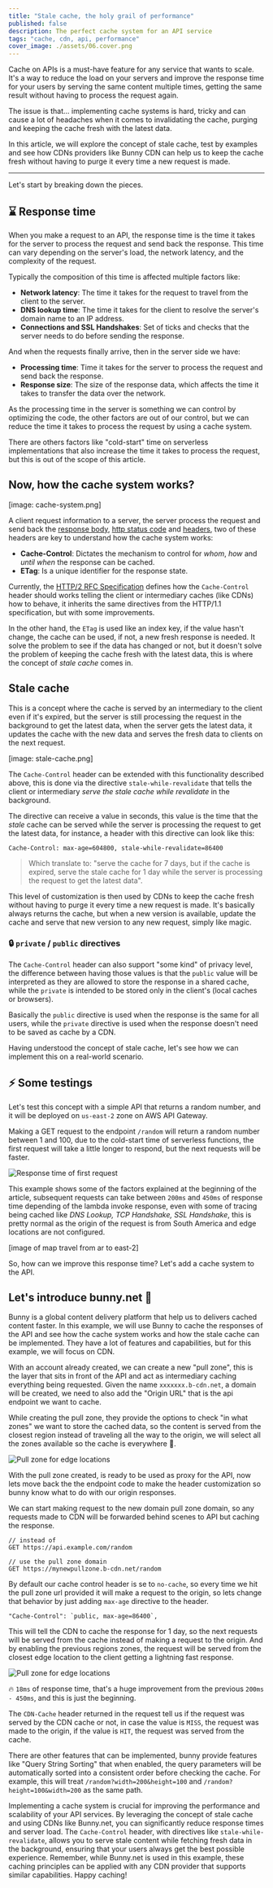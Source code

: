 ```yaml
---
title: "Stale cache, the holy grail of performance"
published: false
description: The perfect cache system for an API service
tags: "cache, cdn, api, performance"
cover_image: ./assets/06.cover.png
---
```


Cache on APIs is a must-have feature for any service that wants to scale. It's a way to reduce the load on your servers and improve the response time for your users by serving the same content multiple times, getting the same result without having to process the request again.

The issue is that... implementing cache systems is hard, tricky and can cause a lot of headaches when it comes to invalidating the cache, purging and keeping the cache fresh with the latest data.

In this article, we will explore the concept of stale cache, test by examples and see how CDNs providers like Bunny CDN can help us to keep the cache fresh without having to purge it every time a new request is made.

---

Let's start by breaking down the pieces.

## ⌛️ Response time

When you make a request to an API, the response time is the time it takes for the server to process the request and send back the response. This time can vary depending on the server's load, the network latency, and the complexity of the request.

Typically the composition of this time is affected multiple factors like:

- **Network latency**: The time it takes for the request to travel from the client to the server.
- **DNS lookup time**: The time it takes for the client to resolve the server's domain name to an IP address.
- **Connections and SSL Handshakes**: Set of ticks and checks that the server needs to do before sending the response.

And when the requests finally arrive, then in the server side we have:

- **Processing time**: Time it takes for the server to process the request and send back the response.
- **Response size**: The size of the response data, which affects the time it takes to transfer the data over the network.

As the processing time in the server is something we can control by optimizing the code, the other factors are out of our control, but we can reduce the time it takes to process the request by using a cache system.

There are others factors like "cold-start" time on serverless implementations that also increase the time it takes to process the request, but this is out of the scope of this article.

## Now, how the cache system works?

[image: cache-system.png]

A client request information to a server, the server process the request and send back the [response body](https://developer.mozilla.org/en-US/docs/Web/HTTP/Messages#body), [http status code](https://developer.mozilla.org/en-US/docs/Web/HTTP/Status) and [headers](https://developer.mozilla.org/en-US/docs/Glossary/Response_header), two of these headers are key to understand how the cache system works:

- **Cache-Control**: Dictates the mechanism to control for _whom_, _how_ and _until when_ the response can be cached.
- **ETag**: Is a unique identifier for the response state.

Currently, the [HTTP/2 RFC Specification](https://www.rfc-editor.org/rfc/rfc7540) defines how the `Cache-Control` header should works telling the client or intermediary caches (like CDNs) how to behave, it inherits the same directives from the HTTP/1.1 specification, but with some improvements.

In the other hand, the `ETag` is used like an index key, if the value hasn't change, the cache can be used, if not, a new fresh response is needed. It solve the problem to see if the data has changed or not, but it doesn't solve the problem of keeping the cache fresh with the latest data, this is where the concept of _stale cache_ comes in.

## Stale cache

This is a concept where the cache is served by an intermediary to the client even if it's expired, but the server is still processing the request in the background to get the latest data, when the server gets the latest data, it updates the cache with the new data and serves the fresh data to clients on the next request.

[image: stale-cache.png]

The `Cache-Control` header can be extended with this functionality described above, this is done via the directive `stale-while-revalidate` that tells the client or intermediary _serve the stale cache while revalidate_ in the background.

The directive can receive a value in seconds, this value is the time that the _stale_ cache can be served while the server is processing the request to get the latest data, for instance, a header with this directive can look like this:

```plaintext
Cache-Control: max-age=604800, stale-while-revalidate=86400
```

> Which translate to: "serve the cache for 7 days, but if the cache is expired, serve the stale cache for 1 day while the server is processing the request to get the latest data".

This level of customization is then used by CDNs to keep the cache fresh without having to purge it every time a new request is made. It's basically always returns the cache, but when a new version is available, update the cache and serve that new version to any new request, simply like magic.

### 🔒 `private` / `public` directives

The `Cache-Control` header can also support "some kind" of privacy level, the difference between having those values is that the `public` value will be interpreted as they are allowed to store the response in a shared cache, while the `private` is intended to be stored only in the client's (local caches or browsers).

Basically the `public` directive is used when the response is the same for all users, while the `private` directive is used when the response doesn't need to be saved as cache by a CDN.

Having understood the concept of stale cache, let's see how we can implement this on a real-world scenario.

## ⚡️ Some testings

Let's test this concept with a simple API that returns a random number, and it will be deployed on `us-east-2` zone on AWS API Gateway.

Making a GET request to the endpoint `/random` will return a random number between 1 and 100, due to the cold-start time of serverless functions, the first request will take a little longer to respond, but the next requests will be faster.

![Response time of first request](./assets/06.image.3.png)

This example shows some of the factors explained at the beginning of the article, subsequent requests can take between `200ms` and `450ms` of response time depending of the lambda invoke response, even with some of tracing being cached like _DNS Lookup, TCP Handshake, SSL Handshake_, this is pretty normal as the origin of the request is from South America and edge locations are not configured.

[image of map travel from ar to east-2]

So, how can we improve this response time? Let's add a cache system to the API.

## Let's introduce bunny.net 🐇

Bunny is a global content delivery platform that help us to delivers cached content faster. In this example, we will use Bunny to cache the responses of the API and see how the cache system works and how the stale cache can be implemented. They have a lot of features and capabilities, but for this example, we will focus on CDN.

With an account already created, we can create a new "pull zone", this is the layer that sits in front of the API and act as intermediary caching everything being requested. Given the name `xxxxxxx.b-cdn.net`, a domain will be created, we need to also add the "Origin URL" that is the api endpoint we want to cache.

While creating the pull zone, they provide the options to check "in what zones" we want to store the cached data, so the content is served from the closest region instead of traveling all the way to the origin, we will select all the zones available so the cache is everywhere 🤯.

![Pull zone for edge locations](./assets/06.image.4.png)

With the pull zone created, is ready to be used as proxy for the API, now lets move back the the endpoint code to make the header customization so bunny know what to do with our origin responses.

We can start making request to the new domain pull zone domain, so any requests made to CDN will be forwarded behind scenes to API but caching the response.

```plaintext
// instead of
GET https://api.example.com/random

// use the pull zone domain
GET https://mynewpullzone.b-cdn.net/random
```

By default our cache control header is se to `no-cache`, so every time we hit the pull zone url provided it will make a request to the origin, so lets change that behavior by just adding `max-age` directive to the header.

```plaintext
"Cache-Control": `public, max-age=86400`,
```

This will tell the CDN to cache the response for 1 day, so the next requests will be served from the cache instead of making a request to the origin. And by enabling the previous regions zones, the request will be served from the closest edge location to the client getting a lightning fast response.

![Pull zone for edge locations](./assets/06.image.5.png)

🔥 `18ms` of response time, that's a huge improvement from the previous `200ms - 450ms`, and this is just the beginning.

The `CDN-Cache` header returned in the request tell us if the request was served by the CDN cache or not, in case the value is `MISS`, the request was made to the origin, if the value is `HIT`, the request was served from the cache.

There are other features that can be implemented, bunny provide features like "Query String Sorting" that when enabled, the query parameters will be automatically sorted into a consistent order before checking the cache. For example, this will treat `/random?width=200&height=100` and `/random?height=100&width=200` as the same path.

Implementing a cache system is crucial for improving the performance and scalability of your API services. By leveraging the concept of stale cache and using CDNs like Bunny.net, you can significantly reduce response times and server load. The `Cache-Control` header, with directives like `stale-while-revalidate`, allows you to serve stale content while fetching fresh data in the background, ensuring that your users always get the best possible experience. Remember, while Bunny.net is used in this example, these caching principles can be applied with any CDN provider that supports similar capabilities. Happy caching!
